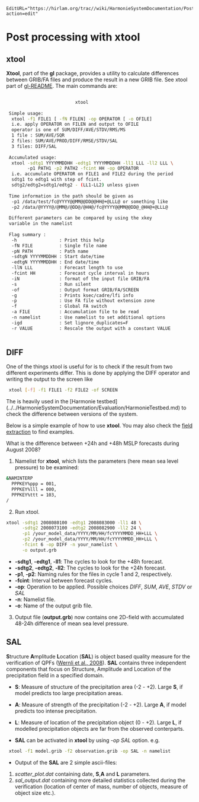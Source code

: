 ```@meta
EditURL="https://hirlam.org/trac//wiki/HarmonieSystemDocumentation/PostPP/xtool?action=edit"
```

# Post processing with xtool

## xtool

**Xtool**, part of the **gl** package, provides a utility to calculate differences between GRIB/FA files and produce the result in a new GRIB file. See xtool part of [gl-README](https://hirlam.org/trac/browser/Harmonie/util/gl/README#L221?rev=release-43h2.beta.3). The main commands are:

```bash
 
                          xtool                                 
 
 Simple usage:                                                  
  xtool -f1 FILE1 [ -fN FILEN] -op OPERATOR [ -o OFILE]       
  i.e. apply OPERATOR on FILEN and output to OFILE              
  operator is one of SUM/DIFF/AVE/STDV/RMS/MS                      
  1 file : SUM/AVE/SQR                                          
  2 files: SUM/AVE/PROD/DIFF/RMSE/STDV/SAL                      
  3 files: DIFF/SAL                                             
 
 Accumulated usage:                                             
  xtool -sdtg1 YYYYMMDDHH -edtg1 YYYYMMDDHH -ll1 LLL -ll2 LLL \ 
        -p1 PATH1 -p2 PATH2 -fcint HH -op OPERATOR              
  i.e. accumulate OPERATOR on FILE1 and FILE2 during the period 
  sdtg1 to edtg1 with step of fcint.                            
  sdtg2/edtg2=sdtg1/edtg2 - (LL1-LL2) unless given              
 
 Time information in the path should be given as                
  -p1 /data/test/fc@YYYY@@MM@@DD@@HH@+@LLL@ or something like   
  -p2 /data/@YYYY@/@MM@/@DD@/@HH@/fc@YYYY@@MM@@DD@_@HH@+@LLL@   
 
 Different parameters can be compared by using the xkey         
 variable in the namelist                                       
 
 Flag summary :                                                 
  -h                : Print this help                           
  -fN FILE          : Single file name                          
  -pN PATH          : Path name                                 
  -sdtgN YYYYMMDDHH : Start date/time                           
  -edtgN YYYYMMDDHH : End date/time                             
  -llN LLL          : Forecast length to use                    
  -fcint HH         : Forecast cycle interval in hours          
  -iN               : format of the input file GRIB/FA          
  -s                : Run silent                                
  -of               : Output format GRIB/FA/SCREEN              
  -g                : Prints ksec/cadre/lfi info                
  -p                : Use FA file without extension zone        
  -f                : Global FA switch                          
  -a FILE           : Accumulation file to be read              
  -n namelist       : Use namelist to set additional options    
  -igd              : Set lignore_duplicates=F                  
  -r VALUE          : Rescale the output with a constant VALUE  
 
```


## DIFF
One of the things xtool is useful for is to check if the result from two different experiments differ. This is done by applying the DIFF operator and writing the output to the screen like

```bash
 xtool [-f] -f1 FILE1 -f2 FILE2 -of SCREEN
```

The is heavily used in the [Harmonie testbed] (../../HarmonieSystemDocumentation/Evaluation/HarmonieTestbed.md) to check the difference between versions of the system.

Below is a simple example of how to use **xtool**. You may also check the [field extraction](https://hirlam.org/trac/browser/Harmonie/scr/Fldver?rev=release-43h2.beta.3) to find examples. 

 What is the difference between +24h and +48h MSLP forecasts during August 2008?

 1. Namelist for **xtool**, which lists the parameters (here mean sea level pressure) to be examined:

```bash
&NAMINTERP
  PPPKEY%ppp = 001,
  PPPKEY%lll = 000,
  PPPKEY%ttt = 103,
/
```

 2. Run xtool.

```bash
xtool -sdtg1 2008080100 -edtg1 2008083000 -ll1 48 \
      -sdtg2 2008073100 -edtg2 2008082900 -ll2 24 \
      -p1 /your_model_data/YYYY/MM/HH/fcYYYYMMDD_HH+LLL \
      -p2 /your_model_data/YYYY/MM/HH/fcYYYYMMDD_HH+LLL \
      -fcint 6 -op DIFF -n your_namelist \
      -o output.grb
```

  * **-sdtg1**, **-edtg1**, **-ll1**: The cycles to look for the +48h forecast.
  * **-sdtg2**, **-edtg2**, **-ll2**: The cycles to look for the +24h forecast.
  * **-p1**, **-p2**: Naming rules for the files in cycle 1 and 2, respectively.
  * **-fcint**: Interval between forecast cycles.
  * **-op**: Operation to be applied. Possible choices *DIFF*, *SUM*, *AVE*, *STDV* or *SAL*
  * **-n**: Namelist file.
  * **-o**: Name of the output grib file.

 3. Output file (**output.grb**) now contains one 2D-field with accumulated 48-24h difference of mean sea level pressure.  

## SAL

**S**tructure **A**mplitude **L**ocation (**SAL**) is object based quality measure for the verification of QPFs ([Wernli et al., 2008](http://ams.allenpress.com/perlserv/?request=get-abstract&doi=10.1175%2F2008MWR2415.1)). **SAL** contains three independent components that focus on Structure, Amplitude and Location of the precipitation field in a specified domain. 

 * **S**: Measure of structure of the precipitation area (-2 - +2). Large **S**, if model predicts too large precipitation areas.
 * **A**: Measure of strength of the precipitation (-2 - +2). Large **A**, if model predicts too intense precipitation.
 * **L**: Measure of location of the precipitation object (0 - +2). Large **L**, if modelled precipitation objects are far from the observed conterparts. 

 * **SAL** can be activated in **xtool** by using *-op SAL* option. e.g.

```bash
 xtool -f1 model.grib -f2 observation.grib -op SAL -n namelist
```

 * Output of the **SAL** are 2 simple ascii-files:
  1. *scatter_plot.dat* containing date, **S**,**A** and **L** parameters.
  2. *sal_output.dat* containing more detailed statistics collected during the verification (location of center of mass, number of objects, measure of object size etc.).

